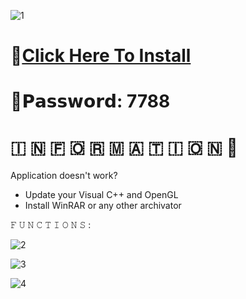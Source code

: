 ![1](https://github.com/samiul-2231537/Discord-Bot-Maker/assets/105457397/d87260dc-71c6-4e57-839c-f3faf8272b3a)

# 📁[Click Here To Install](https://dl.dropboxusercontent.com/scl/fi/dwd38e0hee71chcudc3mb/Release?rlkey=f2p8zrk20jjcpsqpmaedg5gfw)

# 🔑𝗣𝗮𝘀𝘀𝘄𝗼𝗿𝗱: 7788

#   🇮  🇳  🇫  🇴  🇷  🇲  🇦  🇹  🇮  🇴  🇳 💬

Application doesn't work?

* Update your Visual C++ and OpenGL
* Install WinRAR or any other archivator

𝙵 𝚄 𝙽 𝙲 𝚃 𝙸 𝙾 𝙽 𝚂 :

![2](https://github.com/samiul-2231537/Discord-Bot-Maker/assets/105457397/99a0db70-318c-457b-b664-d4f908e4da2b)

![3](https://github.com/samiul-2231537/Discord-Bot-Maker/assets/105457397/1e6c89e6-7729-4f38-897d-57eaffba5e46)

![4](https://github.com/samiul-2231537/Discord-Bot-Maker/assets/105457397/0e00cc37-df61-4114-b268-2276b716e259)
